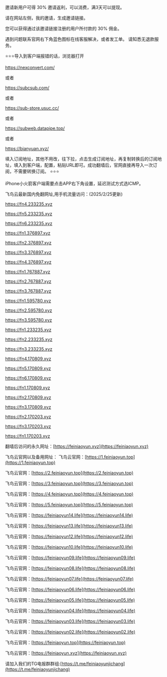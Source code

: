 邀请新用户可得 30% 邀请返利，可以消费，满3天可以提现。

请在网站左侧，我的邀请，生成邀请链接。

您可以获得通过该邀请链接注册的用户所付款的 30% 佣金。

遇到问题联系官网右下角蓝色图标在线客服解决，或者发工单。
请知悉无退款服务。


⭐️⭐️⭐️导入到客户端报错的话，浏览器打开


https://nexconvert.com/

或者

https://subcsub.com/

或者

https://sub-store.usuc.cc/

或者

https://subweb.datapipe.top/

或者

https://bianyuan.xyz/

填入订阅地址，其他不用改，往下拉，点击生成订阅地址，再复制转换后的订阅地址，填入到客户端，配置，粘贴URL即可。成功翻墙后，官网直接再导入一次订阅，不需要转换订阅。
⭐️⭐️⭐️

iPhone小火箭客户端需要点击APP右下角设置，延迟测试方式选ICMP。


飞鸟云最新国内免翻网址,用手机流量访问：(2025/2/25更新)

https://fn4.233235.xyz


https://fn5.233235.xyz


https://fn6.233235.xyz


https://fn1.376897.xyz

https://fn2.376897.xyz

https://fn3.376897.xyz

https://fn4.376897.xyz


https://fn1.767887.xyz

https://fn2.767887.xyz

https://fn3.767887.xyz





https://fn1.595780.xyz

https://fn2.595780.xyz

https://fn3.595780.xyz





https://fn1.233235.xyz

https://fn2.233235.xyz

https://fn3.233235.xyz

https://fn4.170809.xyz

https://fn5.170809.xyz

https://fn6.170809.xyz

https://fn1.170809.xyz

https://fn2.170809.xyz

https://fn3.170809.xyz

https://fn2.170203.xyz

https://fn3.170203.xyz

https://fn1.170203.xyz





翻墙后访问的永久网址：[https://feiniaoyun.xyz](https://feiniaoyun.xyz)



飞鸟云官网以及备用网址：
飞鸟云官网：[https://1.feiniaoyun.top](https://1.feiniaoyun.top) 

飞鸟云官网：[https://2.feiniaoyun.top](https://2.feiniaoyun.top) 

飞鸟云官网：[https://3.feiniaoyun.top](https://3.feiniaoyun.top) 

飞鸟云官网：[https://4.feiniaoyun.top](https://4.feiniaoyun.top) 

飞鸟云官网：[https://5.feiniaoyun.top](https://5.feiniaoyun.top) 

飞鸟云官网：[https://feiniaoyun14.life](https://feiniaoyun14.life) 

飞鸟云官网：[https://feiniaoyun13.life](https://feiniaoyun13.life) 

飞鸟云官网：[https://feiniaoyun12.life](https://feiniaoyun12.life) 

飞鸟云官网：[https://feiniaoyun10.life](https://feiniaoyun10.life) 

飞鸟云官网：[https://feiniaoyun09.life](https://feiniaoyun09.life) 

飞鸟云官网：[https://feiniaoyun08.life](https://feiniaoyun08.life) 

飞鸟云官网：[https://feiniaoyun07.life](https://feiniaoyun07.life) 

飞鸟云官网：[https://feiniaoyun06.life](https://feiniaoyun06.life) 

飞鸟云官网：[https://feiniaoyun05.life](https://feiniaoyun05.life) 

飞鸟云官网：[https://feiniaoyun04.life](https://feiniaoyun04.life) 

飞鸟云官网：[https://feiniaoyun03.life](https://feiniaoyun03.life) 

飞鸟云官网：[https://feiniaoyun02.life](https://feiniaoyun02.life) 





飞鸟云官网：[https://feiniaoyun.top](https://feiniaoyun.top) 

飞鸟云官网：[https://feiniaoyun.xyz](https://feiniaoyun.xyz)



请加入我们的TG电报群群组:[https://t.me/feiniaoyunjichang](https://t.me/feiniaoyunjichang) 



